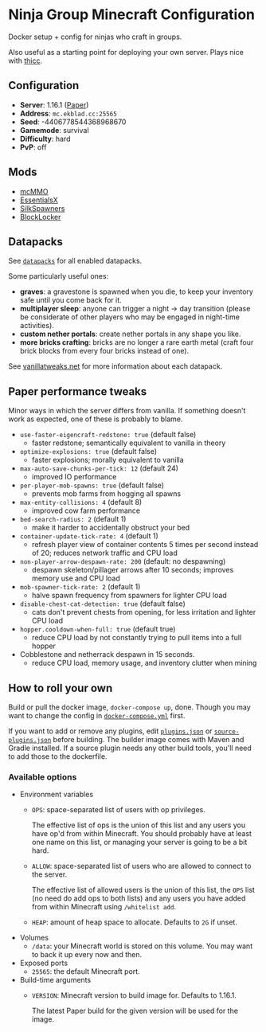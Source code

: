 # Ninja Group Minecraft Configuration
Docker setup + config for ninjas who craft in groups.

Also useful as a starting point for deploying your own server.
Plays nice with [thicc](https://github.com/valderman/thicc).

## Configuration
* **Server**: 1.16.1 ([Paper](https://papermc.io/))
* **Address**: `mc.ekblad.cc:25565`
* **Seed**: -4406778544368968670
* **Gamemode**: survival
* **Difficulty**: hard
* **PvP**: off

## Mods
* [mcMMO](https://mcmmo.org/)
* [EssentialsX](https://essentialsx.net/)
* [SilkSpawners](https://dev.bukkit.org/projects/silkspawners)
* [BlockLocker](https://www.spigotmc.org/resources/blocklocker.3268/)

## Datapacks
See [`datapacks`](datapacks) for all enabled datapacks.

Some particularly useful ones:
* **graves**: a gravestone is spawned when you die,
  to keep your inventory safe until you come back for it.
* **multiplayer sleep**: anyone can trigger a night → day transition
  (please be considerate of other players who may be engaged in
    night-time activities).
* **custom nether portals**: create nether portals in any shape you like.
* **more bricks crafting**: bricks are no longer a rare earth metal
  (craft four brick blocks from every four bricks instead of one).

See [vanillatweaks.net](https://vanillatweaks.net/picker/datapacks/) for
more information about each datapack.

## Paper performance tweaks
Minor ways in which the server differs from vanilla.
If something doesn't work as expected, one of these is probably to blame.

* `use-faster-eigencraft-redstone: true` (default false)
    - faster redstone; semantically equivalent to vanilla in theory
* `optimize-explosions: true` (default false)
    - faster explosions; morally equivalent to vanilla
* `max-auto-save-chunks-per-tick: 12` (default 24)
    - improved IO performance
* `per-player-mob-spawns: true` (default false)
    - prevents mob farms from hogging all spawns
* `max-entity-collisions: 4` (default 8)
    - improved cow farm performance
* `bed-search-radius: 2` (default 1)
    - make it harder to accidentally obstruct your bed
* `container-update-tick-rate: 4` (default 1)
    - refresh player view of container contents 5 times per second instead of 20;
      reduces network traffic and CPU load
* `non-player-arrow-despawn-rate: 200` (default: no despawning)
    - despawn skeleton/pillager arrows after 10 seconds; improves memory use
      and CPU load
* `mob-spawner-tick-rate: 2` (default 1)
    - halve spawn frequency from spawners for lighter CPU load
* `disable-chest-cat-detection: true` (default false)
    - cats don't prevent chests from opening, for less irritation and lighter
      CPU load
* `hopper.cooldown-when-full: true` (default true)
    - reduce CPU load by not constantly trying to pull items into a full hopper
* Cobblestone and netherrack despawn in 15 seconds.
    - reduce CPU load, memory usage, and inventory clutter when mining

## How to roll your own
Build or pull the docker image, `docker-compose up`, done.
Though you may want to change the config in
[`docker-compose.yml`](docker-compose.yml) first.

If you want to add or remove any plugins, edit [`plugins.json`](plugins.json)
or [`source-plugins.json`](source-plugins.json) before building.
The builder image comes with Maven and Gradle installed. If a source plugin
needs any other build tools, you'll need to add those to the dockerfile.

### Available options
* Environment variables
  * `OPS`: space-separated list of users with op privileges.

    The effective list of ops is the union of this list and any users you have op'd
    from within Minecraft.
    You should probably have at least one name on this list, or managing
    your server is going to be a bit hard.
  * `ALLOW`: space-separated list of users who are allowed to connect
    to the server.

    The effective list of allowed users is the union of this list, the `OPS`
    list (no need do add ops to both lists) and any users you have added
    from within Minecraft using `/whitelist add`.
  * `HEAP`: amount of heap space to allocate. Defaults to `2G` if unset.
* Volumes
  * `/data`: your Minecraft world is stored on this volume.
    You may want to back it up every now and then.
* Exposed ports
  * `25565`: the default Minecraft port.
* Build-time arguments
  * `VERSION`: Minecraft version to build image for. Defaults to 1.16.1.

    The latest Paper build for the given version will be used for the image.
